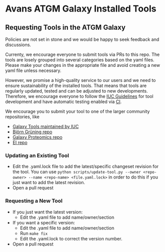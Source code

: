 # Avans ATGM Galaxy Installed Tools

## Requesting Tools in the ATGM Galaxy

Policies are not set in stone and we would be happy to seek feedback and discussions.

Currenty, we encourage everyone to submit tools via PRs to this repo. The tools are losely grouped into several categories based on the yaml files. Please make your changes in the appropriate file and avoid creating a new yaml file unless necessary.

However, we promise a high-quality service to our users and we need to ensure
sustainability of the installed tools. That means that tools are regularly
updated, tested and can be adjusted to new developments.  Therefore, we
encourage everyone to follow the [IUC Guidelines](https://galaxy-iuc-standards.readthedocs.io/en/latest/index.html)
for tool development and have automatic testing enabled via
[CI](https://en.wikipedia.org/wiki/Continuous_integration).

We encourage you to submit your tool to one of the larger community repositories, like

 * [Galaxy Tools maintained by IUC](https://github.com/galaxyproject/tools-iuc)
 * [Björn Grüning repo](https://github.com/bgruening/galaxytools)
 * [Galaxy Proteomics repo](https://github.com/galaxyproteomics/tools-galaxyp)
 * [EI repo](https://github.com/TGAC/earlham-galaxytools)

### Updating an Existing Tool

- Edit the .yaml.lock file to add the latest/specific changeset revision for the tool. You can use `python scripts/update-tool.py --owner <repo-owner> --name <repo-name> <file.yaml.lock>` in order to do this if you just want to add the latest revision.
- Open a pull request

### Requesting a New Tool

- If you just want the latest version:
	- Edit the .yaml file to add name/owner/section
- If you want a specific version:
	- Edit the .yaml file to add name/owner/section
	- Run `make fix`
	- Edit the .yaml.lock to correct the version number.
- Open a pull request
